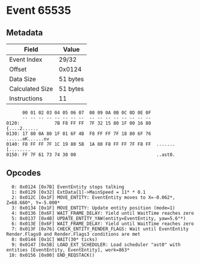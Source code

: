 # Event 65535

## Metadata

| Field           | Value    |
|-----------------|----------|
| Event Index     | 29/32    |
| Offset          | 0x0124   |
| Data Size       | 51 bytes |
| Calculated Size | 51 bytes |
| Instructions    | 11       |

```
      00 01 02 03 04 05 06 07  08 09 0A 0B 0C 0D 0E 0F
      -- -- -- -- -- -- -- --  -- -- -- -- -- -- -- --
0120:             7B F8 FF FF  7F 32 15 80 1F 00 16 80      {....2......
0130: 17 80 0A 80 1F 01 6F 4B  F8 FF FF 7F 18 80 6F 76  ......oK......ov
0140: F8 FF FF 7F 1C 19 80 5B  1A 80 F8 FF FF 7F F8 FF  .......[........
0150: FF 7F 61 73 74 30 00                              ..ast0.         
```

## Opcodes

```
  0: 0x0124 [0x7B] EventEntity stops talking
  1: 0x0129 [0x32] ExtData[1]->MainSpeed = 11* * 0.1
  2: 0x012C [0x1F] MOVE_ENTITY: EventEntity moves to X=-0.062*, Z=68.660*, Y=-5.000*
  3: 0x0134 [0x1F] MOVE_ENTITY: Update entity position (mode=1)
  4: 0x0136 [0x6F] WAIT_FRAME_DELAY: Yield until WaitTime reaches zero
  5: 0x0137 [0x4B] UPDATE_ENTITY_YAW(entity=EventEntity, yaw=5.6°*)
  6: 0x013E [0x6F] WAIT_FRAME_DELAY: Yield until WaitTime reaches zero
  7: 0x013F [0x76] CHECK_ENTITY_RENDER_FLAGS: Wait until EventEntity Render.Flags0 and Render.Flags3 conditions are met
  8: 0x0144 [0x1C] WAIT(30* ticks)
  9: 0x0147 [0x5B] LOAD_EXT_SCHEDULER: Load scheduler "ast0" with entities [EventEntity, EventEntity], work=863*
 10: 0x0156 [0x00] END_REQSTACK()
```
